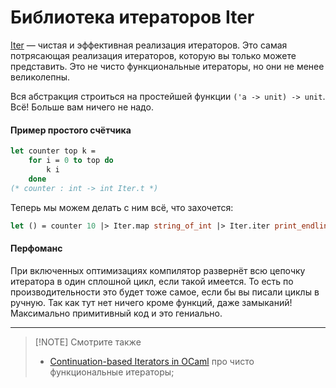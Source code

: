 # Библиотека итераторов Iter

[Iter] &mdash; чистая и эффективная реализация итераторов. 
Это самая потрясающая реализация итераторов, которую вы только можете представить. 
Это не чисто функциональные итераторы, но они не менее великолепны.

Вся абстракция строиться на простейшей функции `('a -> unit) -> unit`. Всё! 
Больше вам ничего не надо.

#### Пример простого счётчика

```ocaml
let counter top k =
    for i = 0 to top do
        k i
    done
(* counter : int -> int Iter.t *)
```

Теперь мы можем делать с ним всё, что захочется:
```ocaml
let () = counter 10 |> Iter.map string_of_int |> Iter.iter print_endline
```

#### Перфоманс

При включенных оптимизациях компилятор развернёт всю цепочку итератора в один сплошной цикл, 
если такой имеется. То есть по производительности это будет тоже самое, если бы вы писали циклы 
в ручную. Так как тут нет ничего кроме функций, даже замыканий! Максимально примитивный код и это гениально.

---

> [!NOTE] Смотрите также 
> - [Continuation-based Iterators in OCaml](https://youtu.be/KupkEsqdu0E?si=SIRi4Pt050z7IRl8) про чисто функциональные итераторы;

[Iter]: https://github.com/c-cube/iter/
